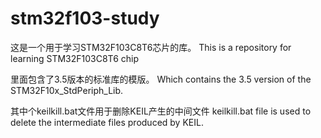 # stm32f103-study
这是一个用于学习STM32F103C8T6芯片的库。
This is a repository for learning STM32F103C8T6 chip

里面包含了3.5版本的标准库的模版。
Which contains the 3.5 version of the STM32F10x_StdPeriph_Lib.

其中个keilkill.bat文件用于删除KEIL产生的中间文件
keilkill.bat file is used to delete the intermediate files produced by KEIL.


